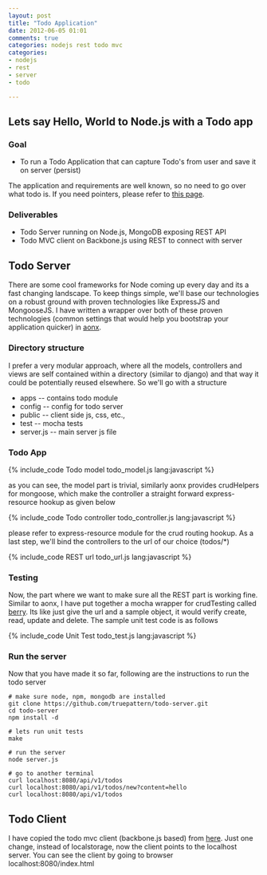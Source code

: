 ```yaml
---
layout: post
title: "Todo Application"
date: 2012-06-05 01:01
comments: true
categories: nodejs rest todo mvc
categories:
- nodejs
- rest
- server
- todo

---
```

## Lets say Hello, World to Node.js with a Todo app

### Goal
 * To run a Todo Application that can capture Todo's from user and save it on server (persist)

The application and requirements are well known, so no need to go over what todo is. If you need pointers, please refer to [this page](http://addyosmani.github.com/todomvc/).

### Deliverables
 * Todo Server running on Node.js, MongoDB exposing REST API
 * Todo MVC client on Backbone.js using REST to connect with server

<!-- more -->

## Todo Server
There are some cool frameworks for Node coming up every day and its a fast changing landscape. To keep things simple, we'll base our technologies on a robust ground with proven technologies like ExpressJS and MongooseJS.  I have written a wrapper over both of these proven technologies (common settings that would help you bootstrap your application quicker) in [aonx](http://github.com/truepattern/aonx).

### Directory structure
I prefer a very modular approach, where all the models, controllers and views are self contained within a directory (similar to django) and that way it could be potentially reused elsewhere. So we'll go with a structure

 * apps -- contains todo module
 * config -- config for todo server
 * public -- client side js, css, etc.,
 * test -- mocha tests
 * server.js  -- main server js file

### Todo App

{% include_code Todo model todo_model.js lang:javascript %}

as you can see, the model part is trivial, similarly aonx provides crudHelpers for mongoose, which make the controller a straight forward express-resource hookup as given below

{% include_code Todo controller todo_controller.js lang:javascript %}

please refer to express-resource module for the crud routing hookup. As a last step, we'll bind the controllers to the url of our choice (todos/*)

{% include_code REST url todo_url.js lang:javascript %}

### Testing
Now, the part where we want to make sure all the REST part is working fine. Similar to aonx, I have put together a mocha wrapper for crudTesting called [berry](http://github.com/truepattern/berry). Its like just give the url and a sample object, it would verify create, read, update and delete. The sample unit test code is as follows

{% include_code Unit Test todo_test.js lang:javascript %}

### Run the server
Now that you have made it so far, following are the instructions to run the todo server
```
# make sure node, npm, mongodb are installed
git clone https://github.com/truepattern/todo-server.git
cd todo-server
npm install -d

# lets run unit tests
make

# run the server
node server.js

# go to another terminal
curl localhost:8080/api/v1/todos
curl localhost:8080/api/v1/todos/new?content=hello
curl localhost:8080/api/v1/todos

```

## Todo Client
I have copied the todo mvc client (backbone.js based) from [here](http://addyosmani.github.com/todomvc/). Just one change, instead of localstorage, now the client points to the localhost server. You can see the client by going to browser localhost:8080/index.html

